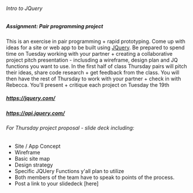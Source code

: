 ###### Intro to JQuery
##### Assignment: Pair programming project
This is an exercise in pair programming + rapid prototyping. Come up with ideas for a site or web app to be built using [JQuery](https://jquery.com/). Be prepared to spend time on Tuesday working with your partner + creating a collaborative project pitch presentation - inclusding a wireframe, design plan and JQ functions you want to use. In the first half of class Thursday pairs will pitch their ideas, share code research + get feedback from the class. You will then have the rest of Thursday to work with your partner + check in with Rebecca. You'll present + critique each project on Tuesday the 19th

##### https://jquery.com/
##### https://api.jquery.com/

###### For Thursday project proposal - slide deck including:
* Site / App Concept
* Wireframe
* Basic site map
* Design strategy
* Specific JQUery Functions y'all plan to utilize
* Both members of the team have to speak to points of the process.
* Post a link to your slidedeck [here]
  
 